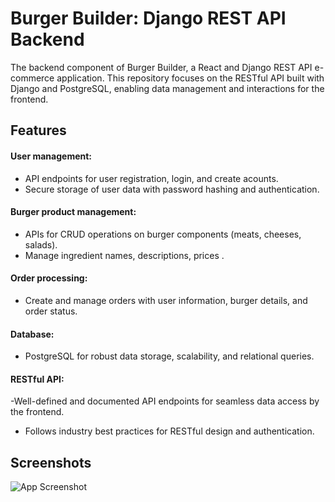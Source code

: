 
# Burger Builder: Django REST API Backend

The backend component of Burger Builder, a React and Django REST API e-commerce application. This repository focuses on the RESTful API built with Django and PostgreSQL, enabling data management and interactions for the frontend.


## Features

#### User management:
- API endpoints for user registration, login, and create acounts.
- Secure storage of user data with password hashing and authentication.
#### Burger product management:
- APIs for CRUD operations on burger components (meats, cheeses, salads).
- Manage ingredient names, descriptions, prices .
#### Order processing:
- Create and manage orders with user information, burger details, and order status.

#### Database:
- PostgreSQL for robust data storage, scalability, and relational queries.
#### RESTful API:
-Well-defined and documented API endpoints for seamless data access by the frontend.
- Follows industry best practices for RESTful design and authentication.

## Screenshots

![App Screenshot](https://via.placeholder.com/468x300?text=App+Screenshot+Here)


